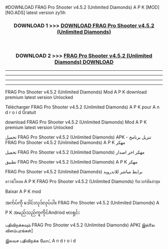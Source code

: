#DOWNLOAD FRAG Pro Shooter  v4.5.2 (Unlimited Diamonds) A P K [MOD] [NO.ADS] latest version zy1ih



<div align="center">

<h3>DOWNLOAD 1 >>> <a href="https://teeasianyam.web.app?sq=FRAG Pro Shooter  v4.5.2 (Unlimited Diamonds)">DOWNLOAD FRAG Pro Shooter  v4.5.2 (Unlimited Diamonds) </a></h3><br>

<h3>DOWNLOAD 2 >>> <a href="https://teeasianyam.web.app?sq=FRAG Pro Shooter  v4.5.2 (Unlimited Diamonds) ">FRAG Pro Shooter  v4.5.2 (Unlimited Diamonds)  DOWNLOAD </a></h3>

</div>


----------------------------------------------------------

----------------------------------------------------------

----------------------------------------------------------

----------------------------------------------------------


FRAG Pro Shooter  v4.5.2 (Unlimited Diamonds)  Mod A P K download premium latest version Unlocked

Télécharger FRAG Pro Shooter  v4.5.2 (Unlimited Diamonds)  A P K pour A n d r o i d Gratuit

download FRAG Pro Shooter  v4.5.2 (Unlimited Diamonds)  Mod A P K premium latest version Unlocked

تحميل FRAG Pro Shooter  v4.5.2 (Unlimited Diamonds)  APK - تنزيل برنامج FRAG Pro Shooter  v4.5.2 (Unlimited Diamonds)  A P K مهكر

تحميل FRAG Pro Shooter  v4.5.2 (Unlimited Diamonds)  مهكر اخر اصدار

تطبيق FRAG Pro Shooter  v4.5.2 (Unlimited Diamonds)  A P K مهكر

FRAG Pro Shooter  v4.5.2 (Unlimited Diamonds)  برابط مباشر للاندرويد

ดาวน์โหลด A P K FRAG Pro Shooter  v4.5.2 (Unlimited Diamonds)  รับเวอร์ชันล่าสุด

Baixar A P K mod

အက်ပ်ကို ဒေါင်းလုဒ်လုပ်ပါ။ FRAG Pro Shooter  v4.5.2 (Unlimited Diamonds)  A P K အမည်သည်ကူကိုင်Andriod ဗားရှင်း

பதிவிறக்கவும் FRAG Pro Shooter  v4.5.2 (Unlimited Diamonds)  APK[ இல்லை விளம்பரங்கள்] 
 
இலவச பதிவிறக்க மோட் A n d r o i d



